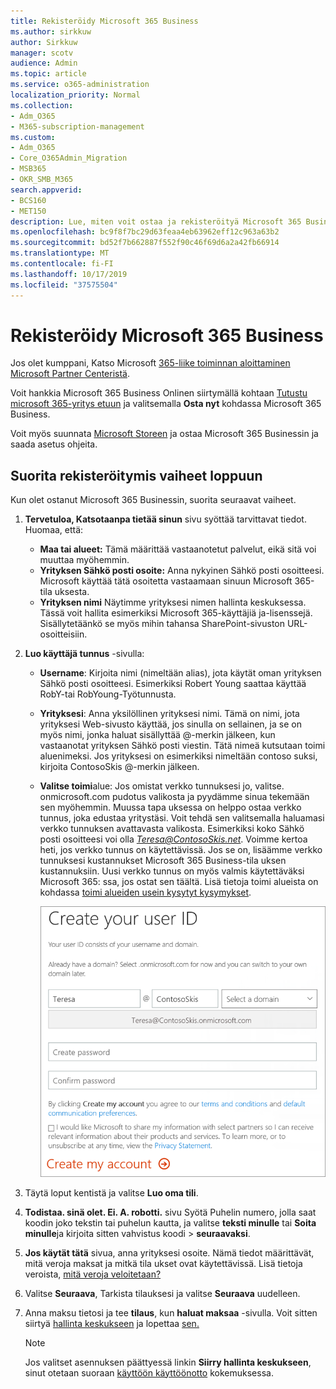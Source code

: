 ```yaml
---
title: Rekisteröidy Microsoft 365 Business
ms.author: sirkkuw
author: Sirkkuw
manager: scotv
audience: Admin
ms.topic: article
ms.service: o365-administration
localization_priority: Normal
ms.collection:
- Adm_O365
- M365-subscription-management
ms.custom:
- Adm_O365
- Core_O365Admin_Migration
- MSB365
- OKR_SMB_M365
search.appverid:
- BCS160
- MET150
description: Lue, miten voit ostaa ja rekisteröityä Microsoft 365 Business.
ms.openlocfilehash: bc9f8f7bc29d63feaa4eb63962eff12c963a63b2
ms.sourcegitcommit: bd52f7b662887f552f90c46f69d6a2a42fb66914
ms.translationtype: MT
ms.contentlocale: fi-FI
ms.lasthandoff: 10/17/2019
ms.locfileid: "37575504"
---
```

# <a name="sign-up-for-microsoft-365-business"></a>Rekisteröidy Microsoft 365 Business

Jos olet kumppani, Katso Microsoft [365-liike toiminnan aloittaminen Microsoft Partner Centeristä](get-microsoft-365-business.md#get-microsoft-365-business-from-microsoft-partner-center).

Voit hankkia Microsoft 365 Business Onlinen siirtymällä kohtaan [Tutustu microsoft 365-yritys etuun](https://www.microsoft.com/microsoft-365/business#pmg-cmp-desktop) ja valitsemalla **Osta nyt** kohdassa Microsoft 365 Business.

Voit myös suunnata [Microsoft Storeen](https://www.microsoft.com/en-us/store/locations/find-a-store?icid=en-us_UF_FAS) ja ostaa Microsoft 365 Businessin ja saada asetus ohjeita.

## <a name="complete-the-sign-up-steps"></a>Suorita rekisteröitymis vaiheet loppuun

Kun olet ostanut Microsoft 365 Businessin, suorita seuraavat vaiheet.

1. **Tervetuloa, Katsotaanpa tietää sinun** sivu syöttää tarvittavat tiedot. Huomaa, että:
 
    -  **Maa tai alueet:** Tämä määrittää vastaanotetut palvelut, eikä sitä voi muuttaa myöhemmin.
    - **Yrityksen Sähkö posti osoite:** Anna nykyinen Sähkö posti osoitteesi. Microsoft käyttää tätä osoitetta vastaamaan sinuun Microsoft 365-tila uksesta.
    - **Yrityksen nimi** Näytimme yrityksesi nimen hallinta keskuksessa. Tässä voit hallita esimerkiksi Microsoft 365-käyttäjiä ja-lisenssejä. Sisällytetäänkö se myös mihin tahansa SharePoint-sivuston URL-osoitteisiin.

2. **Luo käyttäjä tunnus** -sivulla:

    - **Username**: Kirjoita nimi (nimeltään alias), jota käytät oman yrityksen Sähkö posti osoitteesi. Esimerkiksi Robert Young saattaa käyttää RobY-tai RobYoung-Työtunnusta.
    - **Yrityksesi**: Anna yksilöllinen yrityksesi nimi. Tämä on nimi, jota yrityksesi Web-sivusto käyttää, jos sinulla on sellainen, ja se on myös nimi, jonka haluat sisällyttää @-merkin jälkeen, kun vastaanotat yrityksen Sähkö posti viestin. Tätä nimeä kutsutaan toimi aluenimeksi. Jos yrityksesi on esimerkiksi nimeltään contoso suksi, kirjoita ContosoSkis @-merkin jälkeen.
    - **Valitse toimi**alue: Jos omistat verkko tunnuksesi jo, valitse. onmicrosoft.com pudotus valikosta ja pyydämme sinua tekemään sen myöhemmin. Muussa tapa uksessa on helppo ostaa verkko tunnus, joka edustaa yritystäsi. Voit tehdä sen valitsemalla haluamasi verkko tunnuksen avattavasta valikosta. Esimerkiksi koko Sähkö posti osoitteesi voi olla *Teresa@ContosoSkis.net*. Voimme kertoa heti, jos verkko tunnus on käytettävissä. Jos se on, lisäämme verkko tunnuksesi kustannukset Microsoft 365 Business-tila uksen kustannuksiin. Uusi verkko tunnus on myös valmis käytettäväksi Microsoft 365: ssa, jos ostat sen täältä. Lisä tietoja toimi alueista on kohdassa [toimi alueiden usein kysytyt kysymykset](https://docs.microsoft.com/office365/admin/setup/domains-faq).
    
        ![Käyttäjä tunnus sivun luonti kuva kaappaus.](media/signinuserid.png)

3. Täytä loput kentistä ja valitse **Luo oma tili**.
4. **Todistaa. sinä olet. Ei. A. robotti.** sivu Syötä Puhelin numero, jolla saat koodin joko tekstin tai puhelun kautta, ja valitse **teksti minulle** tai **Soita minulle**ja kirjoita sitten vahvistus koodi \> **seuraavaksi**.
5. **Jos käytät tätä** sivua, anna yrityksesi osoite. Nämä tiedot määrittävät, mitä veroja maksat ja mitkä tila ukset ovat käytettävissä. Lisä tietoja veroista, [mitä veroja veloitetaan?](https://docs.microsoft.com/office365/admin/subscriptions-and-billing/what-tax-will-i-be-charged?view=o365-worldwide) 
1. Valitse **Seuraava**, Tarkista tilauksesi ja valitse **Seuraava** uudelleen.
1. Anna maksu tietosi ja tee **tilaus**, kun **haluat maksaa** -sivulla.
    Voit sitten siirtyä [hallinta keskukseen](https://docs.microsoft.com/en-us/office365/admin/subscriptions-and-billing/what-tax-will-i-be-charged?view=o365-worldwide) ja lopettaa [sen.](set-up.md)

    > [!NOTE]
    > Jos valitset asennuksen päättyessä linkin **Siirry hallinta keskukseen**, sinut otetaan suoraan [käyttöön käyttöönotto](set-up.md) kokemuksessa.